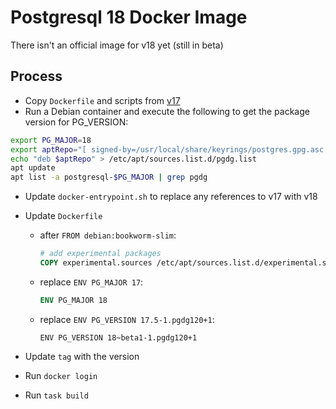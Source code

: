 # Postgresql 18 Docker Image

There isn't an official image for v18 yet (still in beta)

## Process

- Copy `Dockerfile` and scripts from [v17](https://github.com/docker-library/postgres/tree/master/17/bookworm)
- Run a Debian container and execute the following to get the package version for PG_VERSION:
```sh
export PG_MAJOR=18
export aptRepo="[ signed-by=/usr/local/share/keyrings/postgres.gpg.asc ] http://apt.postgresql.org/pub/repos/apt/ bookworm-pgdg main $PG_MAJOR";
echo "deb $aptRepo" > /etc/apt/sources.list.d/pgdg.list
apt update
apt list -a postgresql-$PG_MAJOR | grep pgdg
```
- Update `docker-entrypoint.sh` to replace any references to v17 with v18
- Update `Dockerfile`

    - after `FROM debian:bookworm-slim`: 
        ```dockerfile
        # add experimental packages
        COPY experimental.sources /etc/apt/sources.list.d/experimental.sources
        ```
    - replace `ENV PG_MAJOR 17`: 
        ```dockerfile
        ENV PG_MAJOR 18
        ```
    - replace `ENV PG_VERSION 17.5-1.pgdg120+1`:
        ```
        ENV PG_VERSION 18~beta1-1.pgdg120+1
        ```
- Update `tag` with the version
- Run `docker login`
- Run `task build`